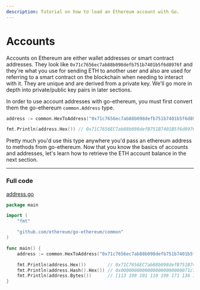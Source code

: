 ```yaml
---
description: Tutorial on how to load an Ethereum account with Go.
---
```


# Accounts

Accounts on Ethereum are either wallet addresses or smart contract addresses. They look like `0x71c7656ec7ab88b098defb751b7401b5f6d8976f` and they're what you use for sending ETH to another user and also are used for referring to a smart contract on the blockchain when needing to interact with it. They are unique and are derived from a private key. We'll go more in depth into private/public key pairs in later sections.

In order to use account addresses with go-ethereum, you must first convert them the go-ethereum `common.Address` type.

```go
address := common.HexToAddress("0x71c7656ec7ab88b098defb751b7401b5f6d8976f")

fmt.Println(address.Hex()) // 0x71C7656EC7ab88b098defB751B7401B5f6d8976F
```

Pretty much you'd use this type anywhere you'd pass an ethereum address to methods from go-ethereum. Now that you know the basics of accounts and addresses, let's learn how to retrieve the ETH account balance in the next section.

---

### Full code

[address.go](https://github.com/miguelmota/ethereum-development-with-go-book/blob/master/code/address.go)

```go
package main

import (
	"fmt"

	"github.com/ethereum/go-ethereum/common"
)

func main() {
	address := common.HexToAddress("0x71c7656ec7ab88b098defb751b7401b5f6d8976f")

	fmt.Println(address.Hex())        // 0x71C7656EC7ab88b098defB751B7401B5f6d8976F
	fmt.Println(address.Hash().Hex()) // 0x00000000000000000000000071c7656ec7ab88b098defb751b7401b5f6d8976f
	fmt.Println(address.Bytes())      // [113 199 101 110 199 171 136 176 152 222 251 117 27 116 1 181 246 216 151 111]
}
```
